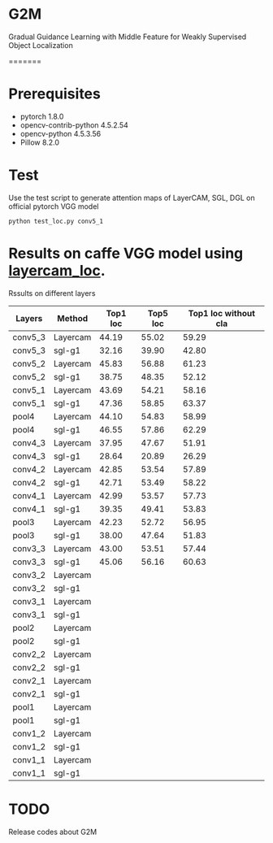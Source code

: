 # G2M
Gradual Guidance Learning with Middle Feature for Weakly Supervised Object Localization

=======

# Prerequisites 
- pytorch                   1.8.0
- opencv-contrib-python     4.5.2.54 
- opencv-python             4.5.3.56 
- Pillow                    8.2.0

# Test
Use the test script to generate attention maps of LayerCAM, SGL, DGL on official pytorch VGG model

```
python test_loc.py conv5_1
```
# Results on caffe VGG model using [layercam_loc](https://github.com/PengtaoJiang/layercam_loc).


Rssults on different layers

| Layers   | Method     | Top1 loc | Top5 loc | Top1 loc without cla|
| -------- | --------   | ----     | ----     | ----                |
|conv5_3   | Layercam   |44.19     |55.02     |59.29                |
|conv5_3   | sgl-g1     |32.16     |39.90     |42.80                |
|conv5_2   | Layercam   |45.83     |56.88     |61.23                |
|conv5_2   | sgl-g1     |38.75     |48.35     |52.12                |
|conv5_1   | Layercam   |43.69     |54.21     |58.16                |
|conv5_1   | sgl-g1     |47.36     |58.85     |63.37                |
|pool4     | Layercam   |44.10     |54.83     |58.99                |
|pool4     | sgl-g1     |46.55     |57.86     |62.29                |
|conv4_3   | Layercam   |37.95     |47.67     |51.91                |
|conv4_3   | sgl-g1     |28.64     |20.89     |26.29                |
|conv4_2   | Layercam   |42.85     |53.54     |57.89                |
|conv4_2   | sgl-g1     |42.71     |53.49     |58.22                |
|conv4_1   | Layercam   |42.99     |53.57     |57.73                |
|conv4_1   | sgl-g1     |39.35     |49.41     |53.83                |
|pool3     | Layercam   |42.23     |52.72     |56.95                |
|pool3     | sgl-g1     |38.00     |47.64     |51.83                |
|conv3_3   | Layercam   |43.00     |53.51     |57.44                |
|conv3_3   | sgl-g1     |45.06     |56.16     |60.63                |
|conv3_2   | Layercam   |          |          |                     |
|conv3_2   | sgl-g1     |          |          |                     |
|conv3_1   | Layercam   |          |          |                     |
|conv3_1   | sgl-g1     |          |          |                     |
|pool2     | Layercam   |          |          |                     |
|pool2     | sgl-g1     |          |          |                     |
|conv2_2   | Layercam   |          |          |                     |
|conv2_2   | sgl-g1     |          |          |                     |
|conv2_1   | Layercam   |          |          |                     |
|conv2_1   | sgl-g1     |          |          |                     |
|pool1     | Layercam   |          |          |                     |
|pool1     | sgl-g1     |          |          |                     |
|conv1_2   | Layercam   |          |          |                     |
|conv1_2   | sgl-g1     |          |          |                     |
|conv1_1   | Layercam   |          |          |                     |
|conv1_1   | sgl-g1     |          |          |                     |

# TODO

Release codes about G2M

